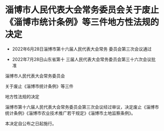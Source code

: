 # 淄博市人民代表大会常务委员会关于废止《淄博市统计条例》等三件地方性法规的决定

- 2022年6月28日淄博市第十六届人民代表大会常务
  委员会第三次会议通过

- 2022年7月28日山东省第十
  三届人民代表大会常务委员会第三十六次会议批准

<!-- INFO END -->

淄博市人民代表大会常务委员会

关于废止《淄博市统计条例》等三件

地方性法规的决定

淄博市第十六届人民代表大会常务委员会第三次会议经过审议，决定废止《淄博市统计条例》《淄博市农业技术推广若干规定》《淄博市土地监察条例》。

本决定自公布之日起施行。
